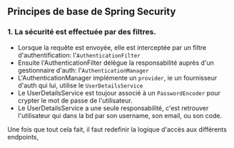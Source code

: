 ## Principes de base de Spring Security

### 1. La sécurité est effectuée par des filtres.
- Lorsque la requête est envoyée, elle est interceptée par un filtre d'authentification: l'`AuthenticationFilter`
- Ensuite l'AuthenticationFilter délègue la responsabilité auprès d'un gestionnaire d'auth: l'`AuthenticationManager`
- L'AuthenticationManager implémente un `provider`, ie un fournisseur d'auth qui lui, utilise le `UserDetailsService`
- Le UserDetailsService est toujour associé à un `PasswordEncoder` pour crypter le mot de passe de l'utilisateur.
- Le UserDetailsService a une seule responsabilité, c'est retrouver l'utilisateur qui dans la bd par son username,
    son email, ou son code.

Une fois que tout cela fait, il faut redefinir la logique d'accès aux différents endpoints,